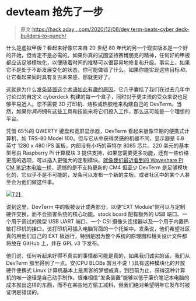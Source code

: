 # devteam 抢先了一步

> 原文:[https://hack aday . com/2020/12/08/dev term-beats-cyber deck-builders-to-punch/](https://hackaday.com/2020/12/08/devterm-beats-cyberdeck-builders-to-the-punch/)

什么是虚拟甲板？看起来好像它来自 20 世纪 80 年代的另一个现实版本是一个好的开始，但肯定不是必需的。如果你真的试图坚持赛博朋克的精神，任何好的甲板都应该足够模块化，以便随着时间的推移可以很容易地修复和升级。事实上，如果它不是处于不断发展变化的状态，你可能做错了什么。如果你能实现这些目标*和*，让它看起来同时具有复古未来感，那就更好了。

这就是为什么[发条装置这个术语如此有趣的原因](https://www.clockworkpi.com/devterm)。它几乎囊括了我们在过去几年中讨论过的自定义 cyberdeck 构建的每一个盒子，同时对于更主流的受众来说也足够平易近人。您不需要 3D 打印机、烙铁或热胶枪来构建自己的 DevTerm。当然，如果你*真的*拥有这些工具和技能来将它们投入工作，那么这可能是一个理想的平台。

凭借 65%的 QWERTY 键盘和宽屏显示器，DevTerm 看起来很像早期的便携式计算机，如 TRS-80 Model 100。但与它从中获得灵感的机器不同，显示器是 6.8 英寸 1280 x 480 IPS 面板，内部没有小巧的英特尔 8085 芯片。220 美元的基本型号由 Raspberry Pi 计算模块 3 提供支持，如果您需要更多功能，还有一些价格更高的选项，可以插入更强大的定制模块。[就像我们最近看到的 Waveshare Pi CM 笔记本电脑一样](https://hackaday.com/2020/12/03/waveshares-pi-cm3-laptop-arrives-a-bit-too-late/)，遗憾的是不支持更新的 CM4 但至少 DevTerm 是足够模块化的，它似乎不是不可能的，发条可以发布一个新的主板。或者社区中的某个人甚至会为他们做这件事。

[![](../Images/3307f38c2bab17b36593ff018c90f037.png)T2】](https://hackaday.com/wp-content/uploads/2020/12/devterm_detail.png)

说到这里，DevTerm 中的板被设计成两部分，以便“EXT Module”侧可以与定制硬件交换，而不会损害系统的核心功能。stock board 配有额外的 USB 端口、一个用于调试的微型 USB UART 端口、一个 CSI 摄像头连接器以及一个用于内置热敏打印机的接口，该打印机可插入电脑背面的一个托架中。发条说，他们希望社区真的用他们自己的 EXT 板运行，特别是因为整个系统的原理图和相关设计文件都将放在 GitHub 上，并在 GPL v3 下发布。

他们说，任何听起来好得不真实的事情都可能是真的，如果我们诚实的话，我们从 DevTerm 那里得到了一点。安(CPU BLOBs 暂且不说！)具有这种模块化的开放硬件便携式 Linux 计算机基本上是黑客的梦想成真，到目前为止，获得这种计算机的唯一途径是自己动手制作。很难相信“发条装置”能够以低于廉价笔记本电脑的成本推出这样的东西，而不在某些地方偷工减料，但我们绝对希望明年它发布时被证明是错误的。